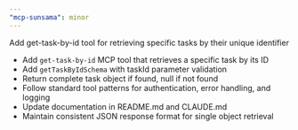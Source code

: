 ```yaml
---
"mcp-sunsama": minor
---
```


Add get-task-by-id tool for retrieving specific tasks by their unique identifier

- Add `get-task-by-id` MCP tool that retrieves a specific task by its ID
- Add `getTaskByIdSchema` with taskId parameter validation
- Return complete task object if found, null if not found
- Follow standard tool patterns for authentication, error handling, and logging
- Update documentation in README.md and CLAUDE.md
- Maintain consistent JSON response format for single object retrieval